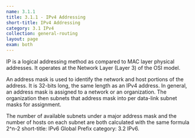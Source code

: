 ```yaml
---
name: 3.1.1
title: 3.1.1 - IPv4 Addressing
short-title: IPv4 Addressing
category: 3.1 IPv4
collection: general-routing
layout: page
exam: both
---
```

IP is a logical addressing method as compared to MAC layer physical addresses. It operates at the Network Layer (Layer 3) of the OSI model.

An address mask is used to identify the network and host portions of the address.  It is 32-bits long, the same length as an IPv4 address. In general, an address mask is assigned to a network or an organization. The organization then subnets that address mask into per data-link subnet masks for assignment.

The number of available subnets under a major address mask and the number of hosts on each subnet are both calculated with the same formula 2^n-2 short-title: IPv6 Global Prefix
category: 3.2 IPv6.